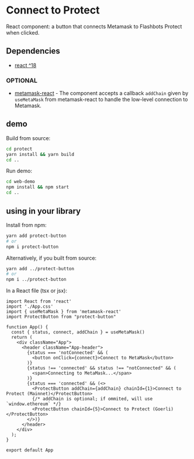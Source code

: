 # Connect to Protect

React component: a button that connects Metamask to Flashbots Protect when clicked.

## Dependencies

* [react ^18](https://reactjs.org/)

### OPTIONAL

* [metamask-react](https://www.npmjs.com/package/metamask-react) - The component accepts a callback `addChain` given by `useMetaMask` from metamask-react to handle the low-level connection to Metamask.

## demo

Build from source:

```sh
cd protect
yarn install && yarn build
cd ..
```

Run demo:

```sh
cd web-demo
npm install && npm start
cd ..
```

## using in your library

Install from npm:

```sh
yarn add protect-button
# or
npm i protect-button
```

Alternatively, if you built from source:

```sh
yarn add ../protect-button
# or
npm i ../protect-button
```

In a React file (tsx or jsx):

```tsx
import React from 'react'
import './App.css'
import { useMetaMask } from 'metamask-react'
import ProtectButton from "protect-button"

function App() {
  const { status, connect, addChain } = useMetaMask()
  return (
    <div className="App">
      <header className="App-header">
        {status === 'notConnected' && (
          <button onClick={connect}>Connect to MetaMask</button>
        )}
        {status !== 'connected' && status !== "notConnected" && (
          <span>Connecting to MetaMask...</span>
        )}
        {status === 'connected' && (<>
          <ProtectButton addChain={addChain} chainId={1}>Connect to Protect (Mainnet)</ProtectButton>
          {/* addChain is optional; if ommited, will use `window.ethereum` */}
          <ProtectButton chainId={5}>Connect to Protect (Goerli)</ProtectButton>
        </>)}
      </header>
    </div>
  );
}

export default App
```
